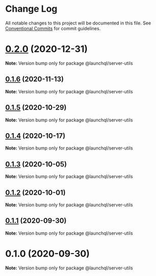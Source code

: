 # Change Log

All notable changes to this project will be documented in this file.
See [Conventional Commits](https://conventionalcommits.org) for commit guidelines.

# [0.2.0](https://github.com/launchql/launchql/compare/@launchql/server-utils@0.1.6...@launchql/server-utils@0.2.0) (2020-12-31)

**Note:** Version bump only for package @launchql/server-utils





## [0.1.6](https://github.com/launchql/launchql/compare/@launchql/server-utils@0.1.5...@launchql/server-utils@0.1.6) (2020-11-13)

**Note:** Version bump only for package @launchql/server-utils





## [0.1.5](https://github.com/launchql/launchql/compare/@launchql/server-utils@0.1.4...@launchql/server-utils@0.1.5) (2020-10-29)

**Note:** Version bump only for package @launchql/server-utils





## [0.1.4](https://github.com/launchql/launchql/compare/@launchql/server-utils@0.1.3...@launchql/server-utils@0.1.4) (2020-10-17)

**Note:** Version bump only for package @launchql/server-utils





## [0.1.3](https://github.com/launchql/launchql/compare/@launchql/server-utils@0.1.2...@launchql/server-utils@0.1.3) (2020-10-05)

**Note:** Version bump only for package @launchql/server-utils





## [0.1.2](https://github.com/launchql/launchql/compare/@launchql/server-utils@0.1.1...@launchql/server-utils@0.1.2) (2020-10-01)

**Note:** Version bump only for package @launchql/server-utils





## [0.1.1](https://github.com/launchql/launchql/compare/@launchql/server-utils@0.1.0...@launchql/server-utils@0.1.1) (2020-09-30)

**Note:** Version bump only for package @launchql/server-utils





# 0.1.0 (2020-09-30)

**Note:** Version bump only for package @launchql/server-utils
